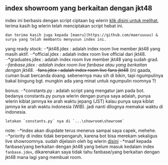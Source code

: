## index showroom yang berkaitan dengan jkt48

index ini berbasis dengan script ciptaan bg wlerin [klik disini untuk melihat](https://github.com/wlerin/showroom), terima kasih bg wlerin telah menciptakan script hebat ini.

```
dan terima kasih juga kepada [maeru](https://github.com/maeruuuuu) & surya yang telah membantu menyusun index ini.
```


yang ready stock:
⋅⋅*jkt48.jdex : adalah index room live member jkt48 yang masih aktif.
⋅⋅*official.jdex : adalah index room live official dari jkt48.
⋅⋅*graduates.jdex : adalah index room live member jkt48 yang sudah grad.
⋅⋅*fanbase.jdex : adalah index room live fanbase atau yang berkaitan dengan jkt48.
⋅⋅*~~fans.jdex : adalah index room live fans jkt48~~ (ini gaada, cuman buat bercanda doang. sebenernya mau sih di bikin, tapi ngumpulinya bakal bingung bgt. mungkin ada yang minat untuk ngumpulin roomnya ?)

bonus:
⋅⋅*constants.py : adalah script yang mengatur jam pada bot. bedanya constants.py punya wlerin dengan punya saya adalah, punya wlerin kiblat jamnya ke arah waktu jepang (JST) kalau punya saya kiblat jamnya ke arah waktu indonesia (WIB). jadi nanti dilognya memakai waktu di indonesia.
```
letakan `constants.py` nya di `...\showroom\showroom`
```


note: 
⋅⋅*index akan diupdate terus menerus sampai saya capek, mehehe.
⋅⋅*priority di index tidak berpengaruh, karena bot bisa merekam sekaligus live showroomnya. sudah dijelasin oleh bg wlerin [disini](https://github.com/wlerin/showroom/issues/29#issuecomment-733889216)
⋅⋅*maaf kepada fanbase/yang berkaitan dengan jkt48 yang belum masuk kedalam index `fanbase.jdex`, dikarenakan saya tidak tahu fanbase/yang berkaitan dengan jkt48 mana lagi yang membuat room.